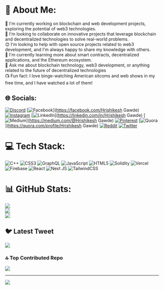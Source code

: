 # 💫 About Me:
🔎 I'm currently working on blockchain and web development projects, exploring the potential of web3 technologies.<br>🤝 I'm looking to collaborate on innovative projects that leverage blockchain and decentralized technologies to solve real-world problems.<br>😊 I'm looking to help with open source projects related to web3 development, and I'm always happy to share my knowledge with others.<br>🌱 I'm currently learning more about smart contracts, decentralized applications, and the Ethereum ecosystem.<br>💬 Ask me about blockchain technology, web3 development, or anything related to the future of decentralized technologies <br>📺 Fun fact: I love binge-watching American sitcoms and web shows in my free time, and I have watched a lot of them!


## 🌐 Socials:
[![Discord](https://img.shields.io/badge/Discord-%237289DA.svg?logo=discord&logoColor=white)](https://discord.gg/hriscord) [![Facebook](https://img.shields.io/badge/Facebook-%231877F2.svg?logo=Facebook&logoColor=white)](https://facebook.com/Hrishikesh Gawde) [![Instagram](https://img.shields.io/badge/Instagram-%23E4405F.svg?logo=Instagram&logoColor=white)](https://instagram.com/hrishinstagrm) [![LinkedIn](https://img.shields.io/badge/LinkedIn-%230077B5.svg?logo=linkedin&logoColor=white)](https://linkedin.com/in/Hrishikesh Gawde) [![Medium](https://img.shields.io/badge/Medium-12100E?logo=medium&logoColor=white)](https://medium.com/@Hrishikesh Gawde) [![Pinterest](https://img.shields.io/badge/Pinterest-%23E60023.svg?logo=Pinterest&logoColor=white)](https://pinterest.com/hrishintrest) [![Quora](https://img.shields.io/badge/Quora-%23B92B27.svg?logo=Quora&logoColor=white)](https://quora.com/profile/Hrishikesh Gawde) [![Reddit](https://img.shields.io/badge/Reddit-%23FF4500.svg?logo=Reddit&logoColor=white)](https://reddit.com/user/hrishit) [![Twitter](https://img.shields.io/badge/Twitter-%231DA1F2.svg?logo=Twitter&logoColor=white)](https://twitter.com/hrishistweet) 

# 💻 Tech Stack:
![C++](https://img.shields.io/badge/c++-%2300599C.svg?style=for-the-badge&logo=c%2B%2B&logoColor=white) ![CSS3](https://img.shields.io/badge/css3-%231572B6.svg?style=for-the-badge&logo=css3&logoColor=white) ![GraphQL](https://img.shields.io/badge/-GraphQL-E10098?style=for-the-badge&logo=graphql&logoColor=white) ![JavaScript](https://img.shields.io/badge/javascript-%23323330.svg?style=for-the-badge&logo=javascript&logoColor=%23F7DF1E) ![HTML5](https://img.shields.io/badge/html5-%23E34F26.svg?style=for-the-badge&logo=html5&logoColor=white) ![Solidity](https://img.shields.io/badge/Solidity-%23363636.svg?style=for-the-badge&logo=solidity&logoColor=white) ![Vercel](https://img.shields.io/badge/vercel-%23000000.svg?style=for-the-badge&logo=vercel&logoColor=white) ![Firebase](https://img.shields.io/badge/firebase-%23039BE5.svg?style=for-the-badge&logo=firebase) ![React](https://img.shields.io/badge/react-%2320232a.svg?style=for-the-badge&logo=react&logoColor=%2361DAFB) ![Next JS](https://img.shields.io/badge/Next-black?style=for-the-badge&logo=next.js&logoColor=white) ![TailwindCSS](https://img.shields.io/badge/tailwindcss-%2338B2AC.svg?style=for-the-badge&logo=tailwind-css&logoColor=white)
# 📊 GitHub Stats:
![](https://github-readme-stats.vercel.app/api?username=hrishithub&theme=dark&hide_border=false&include_all_commits=false&count_private=false)<br/>
![](https://github-readme-streak-stats.herokuapp.com/?user=hrishithub&theme=dark&hide_border=false)<br/>
![](https://github-readme-stats.vercel.app/api/top-langs/?username=hrishithub&theme=dark&hide_border=false&include_all_commits=false&count_private=false&layout=compact)

## 🐦 Latest Tweet
[![](https://gtce.itsvg.in/api?username=hrishistweet)](https://github.com/VishwaGauravIn/github-twitter-card-embed)

### 🔝 Top Contributed Repo
![](https://github-contributor-stats.vercel.app/api?username=hrishithub&limit=5&theme=dark&combine_all_yearly_contributions=true)

---
[![](https://visitcount.itsvg.in/api?id=hrishithub&icon=0&color=0)](https://visitcount.itsvg.in)

<!-- Proudly created with GPRM ( https://gprm.itsvg.in ) -->
